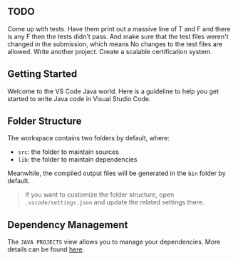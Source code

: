 ## TODO 
Come up with tests.
    Have them print out a massive line of T and F and there is any F then the tests didn't pass. 
    And make sure that the test files weren't changed in the submission, which means
    No changes to the test files are allowed. 
Write another project.
Create a scalable certification system.

## Getting Started

Welcome to the VS Code Java world. Here is a guideline to help you get started to write Java code in Visual Studio Code.

## Folder Structure

The workspace contains two folders by default, where:

- `src`: the folder to maintain sources
- `lib`: the folder to maintain dependencies

Meanwhile, the compiled output files will be generated in the `bin` folder by default.

> If you want to customize the folder structure, open `.vscode/settings.json` and update the related settings there.

## Dependency Management

The `JAVA PROJECTS` view allows you to manage your dependencies. More details can be found [here](https://github.com/microsoft/vscode-java-dependency#manage-dependencies).
